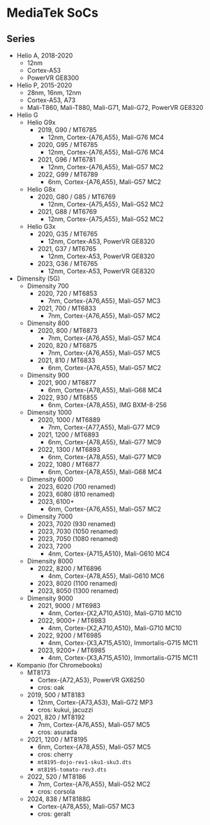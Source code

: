 MediaTek SoCs
=============

## Series

- Helio A, 2018-2020
  - 12nm
  - Cortex-A53
  - PowerVR GE8300
- Helio P, 2015-2020
  - 28nm, 16nm, 12nm
  - Cortex-A53, A73
  - Mali-T860, Mali-T880, Mali-G71, Mali-G72, PowerVR GE8320
- Helio G
  - Helio G9x
    - 2019, G90 / MT6785
      - 12nm, Cortex-{A76,A55}, Mali-G76 MC4
    - 2020, G95 / MT6785
      - 12nm, Cortex-{A76,A55}, Mali-G76 MC4
    - 2021, G96 / MT6781
      - 12nm, Cortex-{A76,A55}, Mali-G57 MC2
    - 2022, G99 / MT6789
      - 6nm, Cortex-{A76,A55}, Mali-G57 MC2
  - Helio G8x
    - 2020, G80 / G85 / MT6769
      - 12nm, Cortex-{A75,A55}, Mali-G52 MC2
    - 2021, G88 / MT6769
      - 12nm, Cortex-{A75,A55}, Mali-G52 MC2
  - Helio G3x
    - 2020, G35 / MT6765
      - 12nm, Cortex-A53, PowerVR GE8320
    - 2021, G37 / MT6765
      - 12nm, Cortex-A53, PowerVR GE8320
    - 2023, G36 / MT6765
      - 12nm, Cortex-A53, PowerVR GE8320
- Dimensity (5G)
  - Dimensity 700
    - 2020, 720 / MT6853
      - 7nm, Cortex-{A76,A55}, Mali-G57 MC3
    - 2021, 700 / MT6833
      - 7nm, Cortex-{A76,A55}, Mali-G57 MC2
  - Dimensity 800
    - 2020, 800 / MT6873
      - 7nm, Cortex-{A76,A55}, Mali-G57 MC4
    - 2020, 820 / MT6875
      - 7nm, Cortex-{A76,A55}, Mali-G57 MC5
    - 2021, 810 / MT6833
      - 6nm, Cortex-{A76,A55}, Mali-G57 MC2
  - Dimensity 900
    - 2021, 900 / MT6877
      - 6nm, Cortex-{A78,A55}, Mali-G68 MC4
    - 2022, 930 / MT6855
      - 6nm, Cortex-{A78,A55}, IMG BXM-8-256
  - Dimensity 1000
    - 2020, 1000 / MT6889
      - 7nm, Cortex-{A77,A55}, Mali-G77 MC9
    - 2021, 1200 / MT6893
      - 6nm, Cortex-{A78,A55}, Mali-G77 MC9
    - 2022, 1300 / MT6893
      - 6nm, Cortex-{A78,A55}, Mali-G77 MC9
    - 2022, 1080 / MT6877
      - 6nm, Cortex-{A78,A55}, Mali-G68 MC4
  - Dimensity 6000
    - 2023, 6020 (700 renamed)
    - 2023, 6080 (810 renamed)
    - 2023, 6100+
      - 6nm, Cortex-{A76,A55}, Mali-G57 MC2
  - Dimensity 7000
    - 2023, 7020 (930 renamed)
    - 2023, 7030 (1050 renamed)
    - 2023, 7050 (1080 renamed)
    - 2023, 7200
      - 4nm, Cortex-{A715,A510}, Mali-G610 MC4
  - Dimensity 8000
    - 2022, 8200 / MT6896
      - 4nm, Cortex-{A78,A55}, Mali-G610 MC6
    - 2023, 8020 (1100 renamed)
    - 2023, 8050 (1300 renamed)
  - Dimensity 9000
    - 2021, 9000 / MT6983
      - 4nm, Cortex-{X2,A710,A510}, Mali-G710 MC10
    - 2022, 9000+ / MT6983
      - 4nm, Cortex-{X2,A710,A510}, Mali-G710 MC10
    - 2022, 9200 / MT6985
      - 4nm, Cortex-{X3,A715,A510}, Immortalis-G715 MC11
    - 2023, 9200+ / MT6985
      - 4nm, Cortex-{X3,A715,A510}, Immortalis-G715 MC11
- Kompanio (for Chromebooks)
  - MT8173
    - Cortex-{A72,A53}, PowerVR GX6250
    - cros: oak
  - 2019, 500 / MT8183
    - 12nm, Cortex-{A73,A53}, Mali-G72 MP3
    - cros: kukui, jacuzzi
  - 2021, 820 / MT8192
    - 7nm, Cortex-{A76,A55}, Mali-G57 MC5
    - cros: asurada
  - 2021, 1200 / MT8195
    - 6nm, Cortex-{A78,A55}, Mali-G57 MC5
    - cros: cherry
    - `mt8195-dojo-rev1-sku1-sku3.dts`
    - `mt8195-tomato-rev3.dts`
  - 2022, 520 / MT8186
    - 7nm, Cortex-{A76,A55}, Mali-G52 MC2
    - cros: corsola
  - 2024, 838 / MT8188G
    - Cortex-{A78,A55}, Mali-G57 MC3
    - cros: geralt
